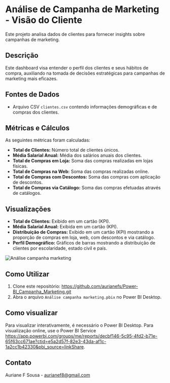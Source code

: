 # Análise de Campanha de Marketing - Visão do Cliente

Este projeto analisa dados de clientes para fornecer insights sobre campanhas de marketing.

## Descrição

Este dashboard visa entender o perfil dos clientes e seus hábitos de compra, auxiliando na tomada de decisões estratégicas para campanhas de marketing mais eficazes.

## Fontes de Dados

*   Arquivo CSV `clientes.csv` contendo informações demográficas e de compras dos clientes.

## Métricas e Cálculos

As seguintes métricas foram calculadas:

*   **Total de Clientes:** Número total de clientes únicos.
*   **Média Salarial Anual:** Média dos salários anuais dos clientes.
*   **Total de Compras em Loja:** Soma das compras realizadas em lojas físicas.
*   **Total de Compras na Web:** Soma das compras realizadas online.
*   **Total de Compras com Descontos:** Soma das compras com aplicação de descontos.
*   **Total de Compras via Catálogo:** Soma das compras efetuadas através de catálogos.

## Visualizações

*   **Total de Clientes:** Exibido em um cartão (KPI).
*   **Média Salarial Anual:** Exibida em um cartão (KPI).
*   **Distribuição de Compras:** Exibido em um cartão (KPI) mostrando a proporção de compras em loja, web, com descontos e via catálogo.
*   **Perfil Demográfico:** Gráficos de barras mostrando a distribuição de clientes por escolaridade, estado civil e país.

![Análise campanha marketing](https://github.com/user-attachments/assets/2d8249e2-c8a6-4b65-8014-a4626150aab7)


## Como Utilizar

1.  Clone este repositório: https://github.com/aurianefs/Power-BI_Campanha_Marketing.git
2.  Abra o arquivo `Análise campanha marketing.pbix` no Power BI Desktop.

 ## Como visualizar

Para visualizar interativamente, é necessário o Power BI Desktop. Para visualização online, use o Power BI Service https://app.powerbi.com/groups/me/reports/decbf146-5c95-4fd2-b71e-65f63cc671ae?ctid=e5a2d57f-82e3-43da-af1c-1a2cc1b42330&pbi_source=linkShare.


## Contato

Auriane F Sousa - aurianef8@gmail.com
